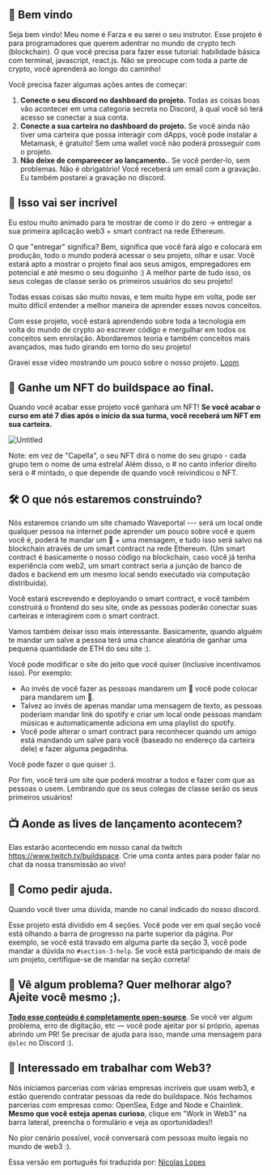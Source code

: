 👋 Bem vindo
----------------------------------

Seja bem vindo! Meu nome é Farza e eu serei o seu instrutor. Esse projeto é para programadores que querem adentrar no mundo de crypto tech (blockchain). O que você precisa para fazer esse tutorial: habilidade básica com terminal, javascript, react.js. Não se preocupe com toda a parte de crypto, você aprenderá ao longo do caminho!

Você precisa fazer algumas ações antes de começar:

1. **Conecte o seu discord no dashboard do projeto.** Todas as coisas boas vão acontecer em uma categoria secreta no Discord, à qual você só terá acesso se conectar a sua conta.
2. **Conecte a sua carteira no dashboard do projeto.** Se você ainda não tiver uma carteira que possa interagir com dApps, você pode instalar a Metamask, é gratuito! Sem uma wallet você não poderá prosseguir com o projeto.
3. **Não deixe de compareecer ao lançamento.**. Se você perder-lo, sem problemas. Não é obrigatório! Você receberá um email com a gravação. Eu também postarei a gravação no discord.


🚀 Isso vai ser incrível
----------------------------------

Eu estou muito animado para te mostrar de como ir do zero -> entregar a sua primeira aplicação web3 + smart contract na rede Ethereum.

O que "entregar" significa? Bem, significa que você fará algo e colocará em produção, todo o mundo poderá acessar o seu projeto, olhar e usar. Você estará apto a mostrar o projeto final aos seus amigos, empregadores em potencial e até mesmo o seu doguinho :) A melhor parte de tudo isso, os seus colegas de classe serão os primeiros usuários do seu projeto!

Todas essas coisas são muito novas, e tem muito hype em volta, pode ser muito difícil entender a melhor maneira de aprender esses novos conceitos.

Com esse projeto, você estará aprendendo sobre toda a tecnologia em volta do mundo de crypto ao escrever código e mergulhar em todos os conceitos sem enrolação. Abordaremos teoria e também conceitos mais avançados, mas tudo girando em torno do seu projeto!

Gravei esse vídeo mostrando um pouco sobre o nosso projeto.
[Loom](https://www.loom.com/share/8746b43760c74c6791ba17af9940ea8e)


👀 Ganhe um NFT do buildspace ao final.
-------------------

Quando você acabar esse projeto você ganhará um NFT!
**Se você acabar o curso em até 7 dias após o início da sua turma, você receberá um NFT em sua carteira.**

![Untitled](https://i.imgur.com/HlRJTTf.png)

Note: em vez de "Capella", o seu NFT dirá o nome do seu grupo - cada grupo tem o nome de uma estrela! Além disso, o # no canto inferior direito será o # mintado, o que depende de quando você reivindicou o NFT.


🛠 O que nós estaremos construindo?
-----------------------------

Nós estaremos criando um site chamado Waveportal --- será um local onde qualquer pessoa na internet pode aprender um pouco sobre você e quem você é, poderá te mandar um 👋 + uma mensagem, e tudo isso será salvo na blockchain através de um smart contract na rede Ethereum. (Um smart contract é basicamente o nosso código na blockchain, caso você já tenha experiência com web2, um smart contract seria a junção de banco de dados e backend em um mesmo local sendo executado via computação distribuída).

Você estará escrevendo e deployando o smart contract, e você também construirá o frontend do seu site, onde as pessoas poderão conectar suas carteiras e interagirem com o smart contract.

Vamos também deixar isso mais interessante. Basicamente, quando alguém te mandar um salve a pessoa terá uma chance aleatória de ganhar uma pequena quantidade de ETH do seu site :).

Você pode modificar o site do jeito que você quiser (inclusive incentivamos isso). Por exemplo:
- Ao invés de você fazer as pessoas mandarem um 👋 você pode colocar para mandarem um 💩.
- Talvez ao invés de apenas mandar uma mensagem de texto, as pessoas poderiam mandar link do spotify e criar um local onde pessoas mandam músicas e automaticamente adiciona em uma playlist do spotify.
- Você pode alterar o smart contract para reconhecer quando um amigo está mandando um salve para você (baseado no endereço da carteira dele) e fazer alguma pegadinha.

Você pode fazer o que quiser :).

Por fim, você terá um site que poderá mostrar a todos e fazer com que as pessoas o usem. Lembrando que os seus colegas de classe serão os seus primeiros usuários!


📺 Aonde as lives de lançamento acontecem?
---------------------------------------

Elas estarão acontecendo em nosso canal da twitch <https://www.twitch.tv/buildspace>. Crie uma conta antes para poder falar no chat da nossa transmissão ao vivo!

🤚 Como pedir ajuda.
---------------------------------------

Quando você tiver uma dúvida, mande no canal indicado do nosso discord.

Esse projeto está dividido em 4 seções. Você pode ver em qual seção você está olhando a barra de progresso na parte superior da página. Por exemplo, se você está travado em alguma parte da seção 3, você pode mandar a dúvida no `#section-3-help`. Se você está participando de mais de um projeto, certifique-se de mandar na seção correta!


🤘 Vê algum problema? Quer melhorar algo? Ajeite você mesmo ;).
---------------------------------------

**[Todo esse conteúdo é completamente open-source](https://github.com/buildspace/buildspace-projects)**. Se você ver algum problema, erro de digitação, etc — você pode ajeitar por si próprio, apenas abrindo um PR! Se precisar de ajuda para isso, mande uma mensagem para `@alec` no Discord :). 

🚨 Interessado em trabalhar com Web3?
-------------------

Nós iniciamos parcerias com várias empresas incríveis que usam web3, e estão querendo contratar pessoas da rede do buildspace. Nós fechamos parcerias com empresas como: OpenSea, Edge and Node e Chainlink. **Mesmo que você esteja apenas curioso**, clique em "Work in Web3" na barra lateral, preencha o formulário e veja as oportunidades!!

No pior cenário possível, você conversará com pessoas muito legais no mundo de web3 :).

Essa versão em português foi traduzida por: [Nicolas Lopes](https://github.com/NicolasLopes7)
